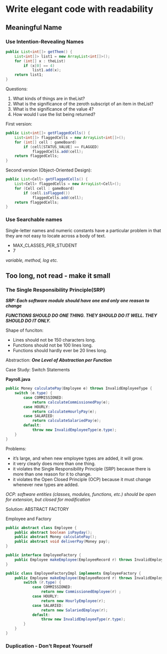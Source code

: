 # Write elegant code with readability

## Meaningful Name

### Use Intention-Revealing Names

```java
public List<int[]> getThem() {
    List<int[]> list1 = new ArrayList<int[]>();
    for (int[] x : theList)
        if (x[0] == 4)
            list1.add(x);
    return list1;
}
```

Questions:
1. What kinds of things are in theList?
2. What is the significance of the zeroth subscript of an item in theList?
3. What is the significance of the value 4?
4. How would I use the list being returned?

First version:
```java
public List<int[]> getFlaggedCells() {
    List<int[]> flaggedCells = new ArrayList<int[]>();
    for (int[] cell : gameBoard)
        if (cell[STATUS_VALUE] == FLAGGED)
            flaggedCells.add(cell);
    return flaggedCells;
}
```

Second version (Object-Oriented Design):

```java
public List<Cell> getFlaggedCells() {
    List<Cell> flaggedCells = new ArrayList<Cell>();
    for (Cell cell : gameBoard)
        if (cell.isFlagged())
            flaggedCells.add(cell);
    return flaggedCells;
}
```

### Use Searchable names

Single-letter names and numeric constants have a particular problem in that they are not easy to locate across a body of text.

* MAX_CLASSES_PER_STUDENT
* 7

*variable, method, log etc.*

## Too long, not read - make it small

### The Single Responsibility Principle(SRP)

***SRP: Each software module should have one and only one reason to change***

***FUNCTIONS SHOULD DO ONE THING. THEY SHOULD DO IT WELL. THEY SHOULD DO IT ONLY.***

Shape of funciton:
+ Lines should not be 150 characters long. 
+ Functions should not be 100 lines long.
+ Functions should hardly ever be 20 lines long.

Abstraction: ***One Level of Abstraction per Function***

Case Study: Switch Statements

**Payroll.java**
```java 
public Money calculatePay(Employee e) throws InvalidEmployeeType {
    switch (e.type) {
        case COMMISSIONED:
            return calculateCommissionedPay(e);
        case HOURLY:
            return calculateHourlyPay(e);
        case SALARIED:
            return calculateSalariedPay(e);
        default:
            throw new InvalidEmployeeType(e.type);
    }
}
```
Problems:
 + it’s large, and when new employee types are added, it will grow. 
 + it very clearly does more than one thing.
 + it violates the Single Responsibility Principle (SRP) because there is more than one reason for it to change. 
 + it violates the Open Closed Principle (OCP) because it
must change whenever new types are added.

*OCP: software entities (classes, modules, functions, etc.) should be open for extension, but closed for modification*

Solution: ABSTRACT FACTORY

Employee and Factory
```java
public abstract class Employee {
    public abstract boolean isPayday();
    public abstract Money calculatePay();
    public abstract void deliverPay(Money pay);
}

public interface EmployeeFactory {
    public Employee makeEmployee(EmployeeRecord r) throws InvalidEmployeeType;
}

public class EmployeeFactoryImpl implements EmployeeFactory {
    public Employee makeEmployee(EmployeeRecord r) throws InvalidEmployeeType {
        switch (r.type) {
            case COMMISSIONED:
                return new CommissionedEmployee(r) ;
            case HOURLY:
                return new HourlyEmployee(r);
            case SALARIED:
                return new SalariedEmploye(r);
            default:
                throw new InvalidEmployeeType(r.type);
        }
    }
}
```
### Duplication - Don’t Repeat Yourself